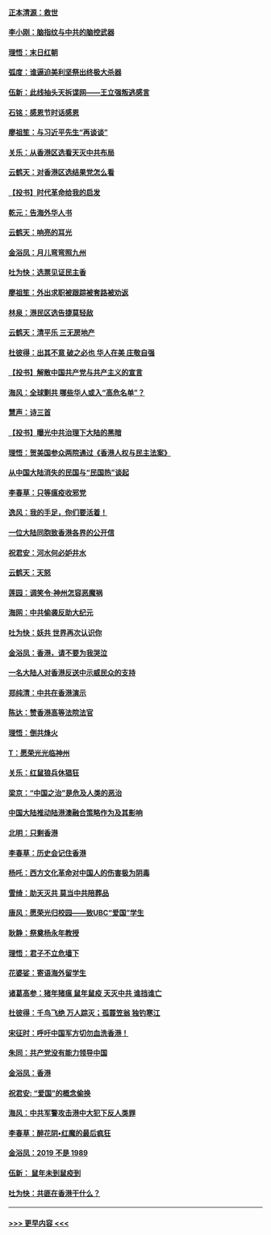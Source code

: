 #### [正本清源：救世](../pages/nsc993/n11689134.md?t=11300311) 
#### [李小刚：脑指纹与中共的脑控武器](../pages/nsc993/n11688900.md?t=11300311) 
#### [理悟：末日红朝](../pages/nsc993/n11688829.md?t=11300311) 
#### [弧度：谁逼迫美利坚祭出终极大杀器](../pages/nsc993/n11688735.md?t=11300311) 
#### [伍新：此线抽头天拆谍网——王立强叛逃感言](../pages/nsc993/n11687981.md?t=11300311) 
#### [石铭：感恩节时话感恩](../pages/nsc993/n11687568.md?t=11300311) 
#### [廖祖笙：与习近平先生“再谈谈”](../pages/nsc993/n11687005.md?t=11300311) 
#### [关乐：从香港区选看天灭中共布局](../pages/nsc993/n11686647.md?t=11300311) 
#### [云鹤天：对香港区选结果党怎么看](../pages/nsc993/n11686216.md?t=11300311) 
#### [【投书】时代革命给我的启发](../pages/nsc993/n11684287.md?t=11300311) 
#### [乾元：告海外华人书](../pages/nsc993/n11684044.md?t=11300311) 
#### [云鹤天：响亮的耳光](../pages/nsc993/n11684254.md?t=11300311) 
#### [金浴凤：月儿弯弯照九州](../pages/nsc993/n11684231.md?t=11300311) 
#### [吐为快：选票见证民主香](../pages/nsc993/n11684206.md?t=11300311) 
#### [廖祖笙：外出求职被跟踪被套路被劝返](../pages/nsc993/n11683874.md?t=11300311) 
#### [林泉：港民区选告捷莫轻敌](../pages/nsc993/n11683930.md?t=11300311) 
#### [云鹤天：清平乐 三无房地产](../pages/nsc993/n11681521.md?t=11300311) 
#### [杜彼得：出其不意 破之必也 华人在美 庄敬自强](../pages/nsc993/n11679554.md?t=11300311) 
#### [【投书】解散中国共产党与共产主义的宣言](../pages/nsc993/n11679177.md?t=11300311) 
#### [海风：全球剿共 哪些华人或入“高危名单”？](../pages/nsc993/n11678617.md?t=11300311) 
#### [慧声：诗三首](../pages/nsc993/n11678848.md?t=11300311) 
#### [【投书】曝光中共治理下大陆的黑暗](../pages/nsc993/n11678674.md?t=11300311) 
#### [理悟：贺美国参众两院通过《香港人权与民主法案》](../pages/nsc993/n11678104.md?t=11300311) 
#### [从中国大陆消失的民国与“民国热”谈起](../pages/nsc993/n11678075.md?t=11300311) 
#### [李春草：只等瘟疫收邪党](../pages/nsc993/n11677308.md?t=11300311) 
#### [逸风：我的手足，你们要活着！](../pages/nsc993/n11676352.md?t=11300311) 
#### [一位大陆同胞致香港各界的公开信](../pages/nsc993/n11675761.md?t=11300311) 
#### [祝君安：河水何必妒井水](../pages/nsc993/n11675746.md?t=11300311) 
#### [云鹤天：天怒](../pages/nsc993/n11675718.md?t=11300311) 
#### [莲园：调笑令‧神州怎容恶魔祸](../pages/nsc993/n11675648.md?t=11300311) 
#### [海网：中共偷袭反助大纪元](../pages/nsc993/n11673515.md?t=11300311) 
#### [吐为快：妖共 世界再次认识你](../pages/nsc993/n11673506.md?t=11300311) 
#### [金浴凤：香港，请不要为我哭泣](../pages/nsc993/n11673248.md?t=11300311) 
#### [一名大陆人对香港反送中示威民众的支持](../pages/nsc993/n11672615.md?t=11300311) 
#### [郑纯清：中共在香港演示](../pages/nsc993/n11670539.md?t=11300311) 
#### [陈达：赞香港高等法院法官](../pages/nsc993/n11669542.md?t=11300311) 
#### [理悟：倒共烽火](../pages/nsc993/n11668844.md?t=11300311) 
#### [T：愿荣光光临神州](../pages/nsc993/n11668421.md?t=11300311) 
#### [关乐：红鼠狼兵休猖狂](../pages/nsc993/n11668378.md?t=11300311) 
#### [梁京：“中国之治”是危及人类的恶治](../pages/nsc993/n11668328.md?t=11300311) 
#### [中国大陆推动陆港澳融合策略作为及其影响](../pages/nsc993/n11668157.md?t=11300311) 
#### [北明：只剩香港](../pages/nsc993/n11668002.md?t=11300311) 
#### [李春草：历史会记住香港](../pages/nsc993/n11667927.md?t=11300311) 
#### [杨吒：西方文化革命对中国人的伤害极为阴毒](../pages/nsc993/n11664521.md?t=11300311) 
#### [雪绮：助天灭共 莫当中共陪葬品](../pages/nsc993/n11662650.md?t=11300311) 
#### [唐风：愿荣光归校园——致UBC“爱国”学生](../pages/nsc993/n11662194.md?t=11300311) 
#### [耿静：祭奠杨永年教授](../pages/nsc993/n11662514.md?t=11300311) 
#### [理悟：君子不立危墙下](../pages/nsc993/n11662172.md?t=11300311) 
#### [花婆娑：寄语海外留学生](../pages/nsc993/n11662121.md?t=11300311) 
#### [诸葛高参：猪年猪瘟 鼠年鼠疫 天灭中共 谁挡谁亡](../pages/nsc993/n11661980.md?t=11300311) 
#### [杜彼得：千鸟飞绝 万人踪灭；孤蓑笠翁 独钓寒江](../pages/nsc993/n11661170.md?t=11300311) 
#### [宋征时：呼吁中国军方切勿血洗香港！](../pages/nsc993/n11415318.md?t=11300311) 
#### [朱同：共产党没有能力领导中国](../pages/nsc993/n11660421.md?t=11300311) 
#### [金浴凤：香港](../pages/nsc993/n11660419.md?t=11300311) 
#### [祝君安: “爱国”的概念偷换](../pages/nsc993/n11659706.md?t=11300311) 
#### [海风：中共军警攻击港中大犯下反人类罪](../pages/nsc993/n11659632.md?t=11300311) 
#### [李春草：醉花阴•红魔的最后疯狂](../pages/nsc993/n11659287.md?t=11300311) 
#### [金浴凤：2019 不是 1989](../pages/nsc993/n11657663.md?t=11300311) 
#### [伍新： 鼠年未到鼠疫到](../pages/nsc993/n11655098.md?t=11300311) 
#### [吐为快：共匪在香港干什么？](../pages/nsc993/n11654891.md?t=11300311) 

----
#### [ >>> 更早内容 <<< ](../indexes/nsc993-earlier.md)
